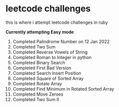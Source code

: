 # leetcode challenges
this is where i attempt leetcode challenges in ruby

**Currently attempting Easy mode**

1. Completed Palindrome Number on 12 Jan 2022
2. Completed Two Sum
3. Completed Reverse Vowels of String
4. Completed Roman to Integer in python
5. Completed Binary Search
6. Completed First Bad Version
7. Completed Search Insert Position
8. Completed Square of Sorted Array
9. Completed Rotate Array
10. Completed Find Minimum in Rotated Sorted Array
11. Completed Move Zeroes
12. Completed Two Sum II
